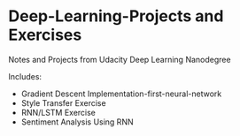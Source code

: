 # Deep-Learning-Projects and Exercises
Notes and Projects from Udacity Deep Learning Nanodegree

Includes:
* Gradient Descent Implementation-first-neural-network
* Style Transfer Exercise
* RNN/LSTM Exercise
* Sentiment Analysis Using RNN
